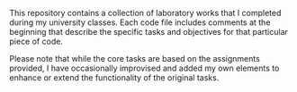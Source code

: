 This repository contains a collection of laboratory works that I completed during my university classes. Each code file includes comments at the beginning that describe the specific tasks and objectives for that particular piece of code.

Please note that while the core tasks are based on the assignments provided, I have occasionally improvised and added my own elements to enhance or extend the functionality of the original tasks.
